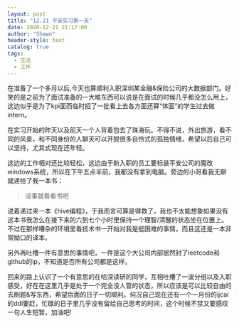 ```yaml
---
layout: post
title: "12.21 平安实习第一天"
date: 2020-12-21 21:17:00
author: "Shawn"
header-style: text
catalog: true
tags:
  - 生活
  - 工作
---
```


在准备了一个多月以后,今天也算顺利入职深圳某金融&保险公司的大数据部门。好笑的是之前为了面试准备的一大堆东西可以说是在面试的时候几乎都没怎么用上，这边似乎是为了kpi面而临时招了一批看上去各方面还算“体面”的学生过去做intern。

在实习开始的昨天以及前天一个人背着包去了珠海玩。不得不说，外出旅游，看不同的风景，和不同身份的人聊天可以开脱很多自怜式的孤独情绪，希望以后自己可以坚持，尤其式现在还年轻。

这边的工作相对还比较轻松，这边由于新入职的员工要标装平安公司的魔改windows系统，所以在下午五点半前，我都没有拿到电脑。旁边的小哥看我无聊就递给了我一本书：

> 没事就看看书吧

说着递过来一本《hive编程》，于我而言可算是得救了，我也不太能想象如果没有这本书我怎么在接下来的六到七个小时里保持一个理智/清醒的状态坐在位置上。不过在那样嘈杂的环境里看技术书一开始对我是挺困难的事情，而且这还是一本非常拗口的译本。

另外再吐槽一件有意思的事情吧，一件是这个大公司内部居然封了leetcode和github的ip，不知道是否所有公司都是这样。

回来的路上认识了一个有意思的在哈深读研的同学，互相吐槽了一波分组以及入职感受，好在在这里几乎是处于一个完全没人管的状态，所以应该是可以比较自由的去刷题&写东西，希望后面的日子一切顺利。何况自己现在还有一个一月份的ijcai的ddl要赶，忙碌的日子里几乎没有留给自己思考的时间，这个时候不禁又要感叹一句人生短暂，加油吧!

